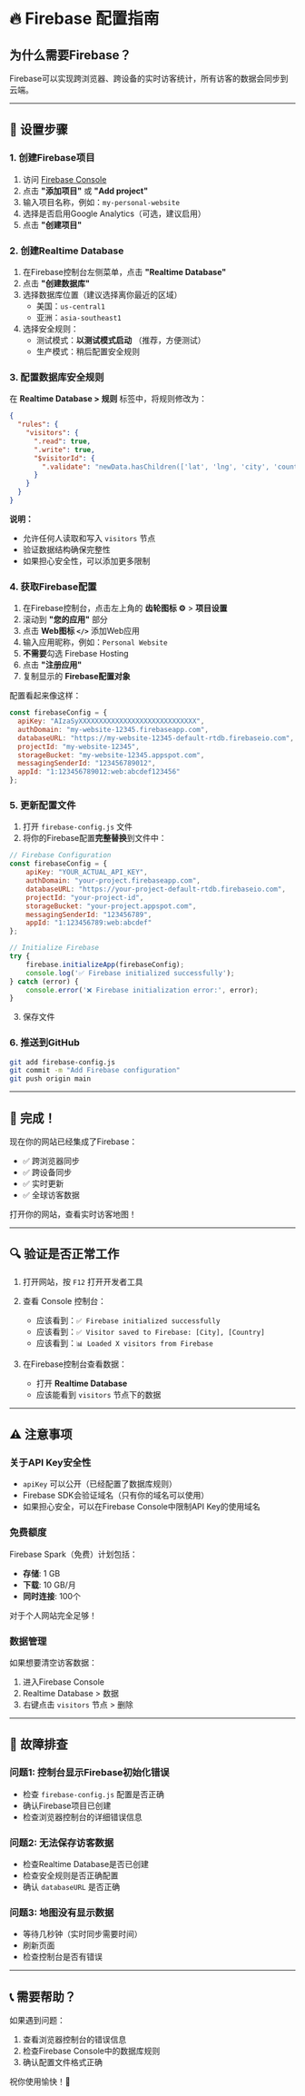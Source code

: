 # 🔥 Firebase 配置指南

## 为什么需要Firebase？
Firebase可以实现跨浏览器、跨设备的实时访客统计，所有访客的数据会同步到云端。

---

## 📝 设置步骤

### 1. 创建Firebase项目

1. 访问 [Firebase Console](https://console.firebase.google.com/)
2. 点击 **"添加项目"** 或 **"Add project"**
3. 输入项目名称，例如：`my-personal-website`
4. 选择是否启用Google Analytics（可选，建议启用）
5. 点击 **"创建项目"**

### 2. 创建Realtime Database

1. 在Firebase控制台左侧菜单，点击 **"Realtime Database"**
2. 点击 **"创建数据库"**
3. 选择数据库位置（建议选择离你最近的区域）
   - 美国：`us-central1`
   - 亚洲：`asia-southeast1`
4. 选择安全规则：
   - 测试模式：**以测试模式启动** （推荐，方便测试）
   - 生产模式：稍后配置安全规则

### 3. 配置数据库安全规则

在 **Realtime Database > 规则** 标签中，将规则修改为：

```json
{
  "rules": {
    "visitors": {
      ".read": true,
      ".write": true,
      "$visitorId": {
        ".validate": "newData.hasChildren(['lat', 'lng', 'city', 'country', 'countryCode', 'ip', 'timestamp'])"
      }
    }
  }
}
```

**说明：**
- 允许任何人读取和写入 `visitors` 节点
- 验证数据结构确保完整性
- 如果担心安全性，可以添加更多限制

### 4. 获取Firebase配置

1. 在Firebase控制台，点击左上角的 **齿轮图标 ⚙️** > **项目设置**
2. 滚动到 **"您的应用"** 部分
3. 点击 **Web图标 `</>`** 添加Web应用
4. 输入应用昵称，例如：`Personal Website`
5. **不需要**勾选 Firebase Hosting
6. 点击 **"注册应用"**
7. 复制显示的 **Firebase配置对象**

配置看起来像这样：
```javascript
const firebaseConfig = {
  apiKey: "AIzaSyXXXXXXXXXXXXXXXXXXXXXXXXXXXXX",
  authDomain: "my-website-12345.firebaseapp.com",
  databaseURL: "https://my-website-12345-default-rtdb.firebaseio.com",
  projectId: "my-website-12345",
  storageBucket: "my-website-12345.appspot.com",
  messagingSenderId: "123456789012",
  appId: "1:123456789012:web:abcdef123456"
};
```

### 5. 更新配置文件

1. 打开 `firebase-config.js` 文件
2. 将你的Firebase配置**完整替换**到文件中：

```javascript
// Firebase Configuration
const firebaseConfig = {
    apiKey: "YOUR_ACTUAL_API_KEY",
    authDomain: "your-project.firebaseapp.com",
    databaseURL: "https://your-project-default-rtdb.firebaseio.com",
    projectId: "your-project-id",
    storageBucket: "your-project.appspot.com",
    messagingSenderId: "123456789",
    appId: "1:123456789:web:abcdef"
};

// Initialize Firebase
try {
    firebase.initializeApp(firebaseConfig);
    console.log('✅ Firebase initialized successfully');
} catch (error) {
    console.error('❌ Firebase initialization error:', error);
}
```

3. 保存文件

### 6. 推送到GitHub

```bash
git add firebase-config.js
git commit -m "Add Firebase configuration"
git push origin main
```

---

## 🎉 完成！

现在你的网站已经集成了Firebase：
- ✅ 跨浏览器同步
- ✅ 跨设备同步
- ✅ 实时更新
- ✅ 全球访客数据

打开你的网站，查看实时访客地图！

---

## 🔍 验证是否正常工作

1. 打开网站，按 `F12` 打开开发者工具
2. 查看 Console 控制台：
   - 应该看到：`✅ Firebase initialized successfully`
   - 应该看到：`✅ Visitor saved to Firebase: [City], [Country]`
   - 应该看到：`📊 Loaded X visitors from Firebase`

3. 在Firebase控制台查看数据：
   - 打开 **Realtime Database**
   - 应该能看到 `visitors` 节点下的数据

---

## ⚠️ 注意事项

### 关于API Key安全性
- `apiKey` 可以公开（已经配置了数据库规则）
- Firebase SDK会验证域名（只有你的域名可以使用）
- 如果担心安全，可以在Firebase Console中限制API Key的使用域名

### 免费额度
Firebase Spark（免费）计划包括：
- **存储**: 1 GB
- **下载**: 10 GB/月
- **同时连接**: 100个

对于个人网站完全足够！

### 数据管理
如果想要清空访客数据：
1. 进入Firebase Console
2. Realtime Database > 数据
3. 右键点击 `visitors` 节点 > 删除

---

## 🐛 故障排查

### 问题1: 控制台显示Firebase初始化错误
- 检查 `firebase-config.js` 配置是否正确
- 确认Firebase项目已创建
- 检查浏览器控制台的详细错误信息

### 问题2: 无法保存访客数据
- 检查Realtime Database是否已创建
- 检查安全规则是否正确配置
- 确认 `databaseURL` 是否正确

### 问题3: 地图没有显示数据
- 等待几秒钟（实时同步需要时间）
- 刷新页面
- 检查控制台是否有错误

---

## 📞 需要帮助？

如果遇到问题：
1. 查看浏览器控制台的错误信息
2. 检查Firebase Console中的数据库规则
3. 确认配置文件格式正确

祝你使用愉快！🎊

